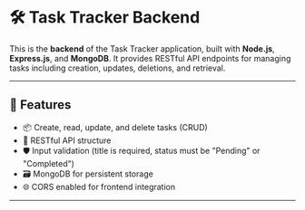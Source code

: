 # 🛠️ Task Tracker Backend

This is the **backend** of the Task Tracker application, built with **Node.js**, **Express.js**, and **MongoDB**. It provides RESTful API endpoints for managing tasks including creation, updates, deletions, and retrieval.

---
## 🚀 Features

- 📦 Create, read, update, and delete tasks (CRUD)
- 🔗 RESTful API structure
- 🛡️ Input validation (title is required, status must be "Pending" or "Completed")
- 🗃️ MongoDB for persistent storage
- 🌐 CORS enabled for frontend integration

---
